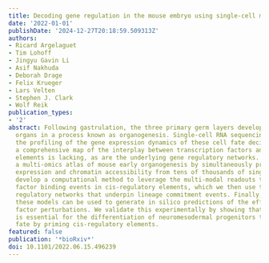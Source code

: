 ```yaml
---
title: Decoding gene regulation in the mouse embryo using single-cell multi-omics
date: '2022-01-01'
publishDate: '2024-12-27T20:18:59.509313Z'
authors:
- Ricard Argelaguet
- Tim Lohoff
- Jingyu Gavin Li
- Asif Nakhuda
- Deborah Drage
- Felix Krueger
- Lars Velten
- Stephen J. Clark
- Wolf Reik
publication_types:
- '2'
abstract: Following gastrulation, the three primary germ layers develop into the major
  organs in a process known as organogenesis. Single-cell RNA sequencing has enabled
  the profiling of the gene expression dynamics of these cell fate decisions, yet
  a comprehensive map of the interplay between transcription factors and cis-regulatory
  elements is lacking, as are the underlying gene regulatory networks. Here we generate
  a multi-omics atlas of mouse early organogenesis by simultaneously profiling gene
  expression and chromatin accessibility from tens of thousands of single cells. We
  develop a computational method to leverage the multi-modal readouts to predict transcription
  factor binding events in cis-regulatory elements, which we then use to infer gene
  regulatory networks that underpin lineage commitment events. Finally, we show that
  these models can be used to generate in silico predictions of the effect of transcription
  factor perturbations. We validate this experimentally by showing that Brachyury
  is essential for the differentiation of neuromesodermal progenitors to somitic mesoderm
  fate by priming cis-regulatory elements.
featured: false
publication: '*bioRxiv*'
doi: 10.1101/2022.06.15.496239
---
```


